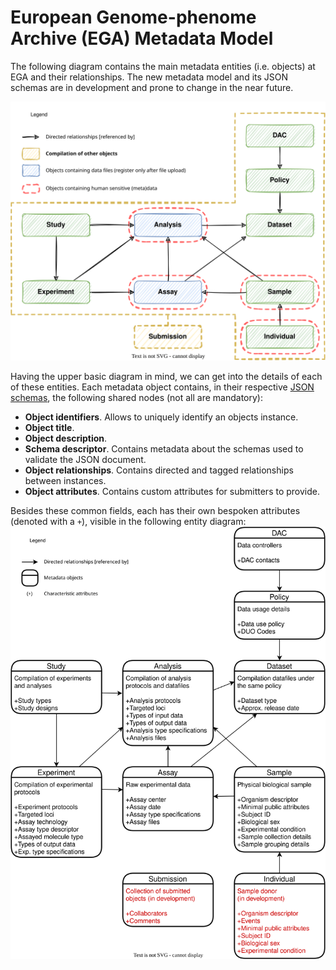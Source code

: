 # European Genome-phenome Archive (EGA) Metadata Model
The following diagram contains the main metadata entities (i.e. objects) at EGA and their relationships. The new metadata model and its JSON schemas are in development and prone to change in the near future.

![2022.03.28 - EGA Metadata Model 1](diagrams/20220328_EGA_Metadata_Model.drawio.svg)

Having the upper basic diagram in mind, we can get into the details of each of these entities. Each metadata object contains, in their respective [JSON schemas](../../schemas/), the following shared nodes (not all are mandatory):
* **Object identifiers**. Allows to uniquely identify an objects instance.
* **Object title**. 
* **Object description**.
* **Schema descriptor**. Contains metadata about the schemas used to validate the JSON document.
* **Object relationships**. Contains directed and tagged relationships between instances.
* **Object attributes**. Contains custom attributes for submitters to provide.

Besides these common fields, each has their own bespoken attributes (denoted with a ``+``), visible in the following entity diagram:
![2022.03.28 - EGA Metadata Model 2](diagrams/20220328_EGA_Metadata_Model2.drawio.svg)
